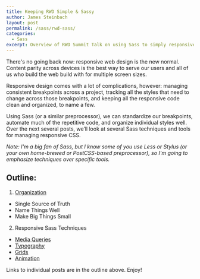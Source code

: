 ```yaml
---
title: Keeping RWD Simple & Sassy
author: James Steinbach
layout: post
permalink: /sass/rwd-sass/
categories:
  - Sass
excerpt: Overview of RWD Summit Talk on using Sass to simply responsive web design.
---
```


There's no going back now: responsive web design is the new normal. Content parity across devices is the best way to serve our users and all of us who build the web build with for multiple screen sizes.

Responsive design comes with a lot of complications, however: managing consistent breakpoints across a project, tracking all the styles that need to change across those breakpoints, and keeping all the responsive code clean and organized, to name a few.

Using Sass (or a similar preprocessor), we can standardize our breakpoints, automate much of the repetitive code, and organize individual styles well. Over the next several posts, we’ll look at several Sass techniques and tools for managing responsive CSS.

*Note: I'm a big fan of Sass, but I know some of you use Less or Stylus (or your own home-brewed or PostCSS-based preprocessor), so I'm going to emphasize techniques over specific tools.*

## Outline:

1. [Organization](/sass/rwd-sass-organization/)
  * Single Source of Truth
  * Name Things Well
  * Make Big Things Small
2. Responsive Sass Techniques
  * [Media Queries](/sass/rwd-sass-media-queries)
  * [Typography](/sass/rwd-sass-typography)
  * [Grids](/sass/rwd-sass-grids)
  * [Animation](/sass/rwd-sass-animation)

Links to individual posts are in the outline above. Enjoy!
